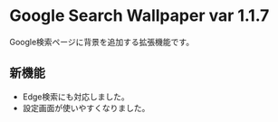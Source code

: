 # Google Search Wallpaper var 1.1.7
Google検索ページに背景を追加する拡張機能です。

## 新機能
* Edge検索にも対応しました。
* 設定画面が使いやすくなりました。
